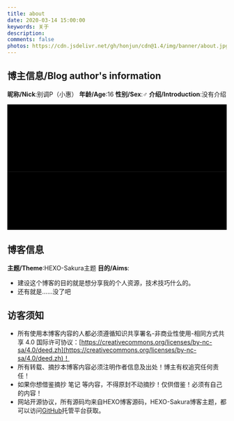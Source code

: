 ```yaml
---
title: about
date: 2020-03-14 15:00:00
keywords: 关于
description: 
comments: false
photos: https://cdn.jsdelivr.net/gh/honjun/cdn@1.4/img/banner/about.jpg
---
```

## 博主信息/Blog author's information
**昵称/Nick**:别调P（小惠）
**年龄/Age**:16
**性别/Sex**:♂
**介绍/Introduction**:没有介绍
<div style="background: #000000;color: #000000">
我是中国男孩！！！我喜欢电脑、写代码...(emmm)现在呢，在我爱好的激励之下，我学习了HTML&CSS&JavaScript，PR，AE，VV，PS。这些都是我永不放弃的爱好，我会做到我的极致，没有什么是不可能的（当然我得喜欢）。我喜欢音乐（Electronic Music,especially Kawaii bass）、[ACGN](https://baidu.com/s?wd=ACGN)，我喜欢所有关心我、支持我的人。感谢B站，自从加入了B站（3年了），我成长了许多！我已经不是儿时的我了。如果可能的话，我想当个UP主（咕了2年还有脸说）。我……
<hr>
I am a Chinese boy. I love all about computer and coding. Now, with the encouragement of my hobbies, I study HTML&CSS&JS, Premiere, After Effects, Vegas, Photoshop. These are my hobbies and they will never be given up. I will do my best. Nothing is impossible. I love music; I love ACGN; I love all the people who give me encouragement and are care about me. Thanks to bilibili, I have grown up a lot since I met you! Now, I am not a KID any more. If possible, I want to be a UPer. I have a dream...
</div>

## 博客信息
**主题/Theme**:HEXO-Sakura主题
**目的/Aims**:
* 建设这个博客的目的就是想分享我的个人资源，技术技巧什么的。
* 还有就是……没了吧

## 访客须知
* 所有使用本博客内容的人都必须遵循知识共享署名-非商业性使用-相同方式共享 4.0 国际许可协议：[https://creativecommons.org/licenses/by-nc-sa/4.0/deed.zh](https://creativecommons.org/licenses/by-nc-sa/4.0/deed.zh)！
* 所有转载、摘抄本博客内容必须注明作者信息及出处！博主有权追究任何责任！
* 如果你想借鉴摘抄 笔记 等内容，不得原封不动摘抄！仅供借鉴！必须有自己的内容！
* 网站开源协议，所有源码均来自HEXO博客源码，HEXO-Sakura博客主题，都可以访问[GitHub](https://github.com)托管平台获取。
